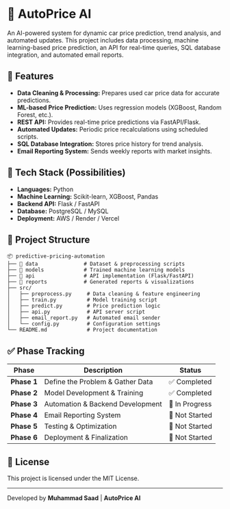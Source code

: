 # 🚀 AutoPrice AI

An AI-powered system for dynamic car price prediction, trend analysis, and automated updates. This project includes data processing, machine learning-based price prediction, an API for real-time queries, SQL database integration, and automated email reports.

## 📌 Features
- **Data Cleaning & Processing:** Prepares used car price data for accurate predictions.
- **ML-based Price Prediction:** Uses regression models (XGBoost, Random Forest, etc.).
- **REST API:** Provides real-time price predictions via FastAPI/Flask.
- **Automated Updates:** Periodic price recalculations using scheduled scripts.
- **SQL Database Integration:** Stores price history for trend analysis.
- **Email Reporting System:** Sends weekly reports with market insights.

## 🔧 Tech Stack (Possibilities)
- **Languages:** Python  
- **Machine Learning:** Scikit-learn, XGBoost, Pandas  
- **Backend API:** Flask / FastAPI  
- **Database:** PostgreSQL / MySQL  
- **Deployment:** AWS / Render / Vercel  

## 📂 Project Structure
```
📦 predictive-pricing-automation
├── 📁 data               # Dataset & preprocessing scripts
├── 📁 models             # Trained machine learning models
├── 📁 api                # API implementation (Flask/FastAPI)
├── 📁 reports            # Generated reports & visualizations
├── src/
│   ├── preprocess.py     # Data cleaning & feature engineering
│   ├── train.py          # Model training script
│   ├── predict.py        # Price prediction logic
│   ├── api.py            # API server script
│   ├── email_report.py   # Automated email sender
│   └── config.py         # Configuration settings
└── README.md             # Project documentation
```

## ✅ Phase Tracking

| Phase      | Description                             | Status       |
|-----------|-----------------------------------------|-------------|
| **Phase 1** | Define the Problem & Gather Data       | ✅ Completed |
| **Phase 2** | Model Development & Training          | ✅ Completed |
| **Phase 3** | Automation & Backend Development      | 🔲 In Progress |
| **Phase 4** | Email Reporting System                | 🔲 Not Started |
| **Phase 5** | Testing & Optimization                | 🔲 Not Started |
| **Phase 6** | Deployment & Finalization             | 🔲 Not Started |

## 📜 License  
This project is licensed under the MIT License.  
***
Developed by **Muhammad Saad** | **AutoPrice AI**  


